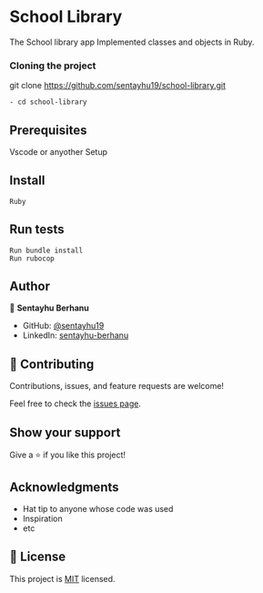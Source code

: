 
# School Library

The School library app Implemented classes and objects in Ruby. 

### Cloning the project

 git clone https://github.com/sentayhu19/school-library.git <Your-Build-Directory>
``` 
- cd school-library
```
## Prerequisites

Vscode or anyother
Setup
## Install
    Ruby
## Run tests
    Run bundle install
    Run rubocop

## Author

👤 **Sentayhu Berhanu**

- GitHub: [@sentayhu19](https://github.com/sentayhu19)
- LinkedIn: [sentayhu-berhanu](https://www.linkedin.com/in/sentayhu-berhanu-6376579a/)

## 🤝 Contributing

Contributions, issues, and feature requests are welcome!

Feel free to check the [issues page](https://github.com/sentayhu19/school-library/issues/).

## Show your support

Give a ⭐️ if you like this project!

## Acknowledgments

- Hat tip to anyone whose code was used
- Inspiration
- etc

## 📝 License

This project is [MIT](./MIT.md) licensed.
